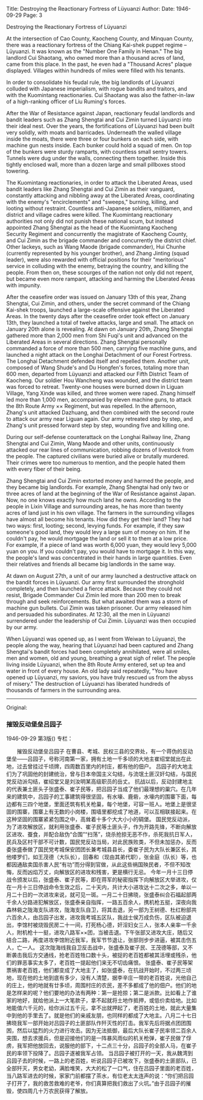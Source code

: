 Title: Destroying the Reactionary Fortress of Lüyuanzi
Author:
Date: 1946-09-29
Page: 3

Destroying the Reactionary Fortress of Lüyuanzi

At the intersection of Cao County, Kaocheng County, and Minquan County, there was a reactionary fortress of the Chiang Kai-shek puppet regime – Lüyuanzi. It was known as the "Number One Family in Henan." The big landlord Cui Shaotang, who owned more than a thousand acres of land, came from this place. In the past, he even had a "Thousand Acres" plaque displayed. Villages within hundreds of miles were filled with his tenants.

In order to consolidate his feudal rule, the big landlords of Lüyuanzi colluded with Japanese imperialism, with rogue bandits and traitors, and with the Kuomintang reactionaries. Cui Shaotang was also the father-in-law of a high-ranking officer of Liu Ruming's forces.

After the War of Resistance against Japan, reactionary feudal landlords and bandit leaders such as Zhang Shengtai and Cui Zimin turned Lüyuanzi into their ideal nest. Over the years, the fortifications of Lüyuanzi had been built very solidly, with moats and barricades. Underneath the walled village inside the moats, there were three or four bunkers on each side, with machine gun nests inside. Each bunker could hold a squad of men. On top of the bunkers were sturdy ramparts, with countless small sentry towers. Tunnels were dug under the walls, connecting them together. Inside this tightly enclosed wall, more than a dozen large and small pillboxes stood towering.

The Kuomintang reactionaries, in order to attack the Liberated Areas, used bandit leaders like Zhang Shengtai and Cui Zimin as their vanguard, constantly attacking and nibbling away at the Liberated Areas, coordinating with the enemy's "encirclements" and "sweeps," burning, killing, and looting without restraint. Countless anti-Japanese soldiers, militiamen, and district and village cadres were killed. The Kuomintang reactionary authorities not only did not punish these national scum, but instead appointed Zhang Shengtai as the head of the Kuomintang Kaocheng Security Regiment and concurrently the magistrate of Kaocheng County, and Cui Zimin as the brigade commander and concurrently the district chief. Other lackeys, such as Wang Maode (brigade commander), Hui Chunhe (currently represented by his younger brother), and Zhang Jinting (squad leader), were also rewarded with official positions for their "meritorious" service in colluding with the enemy, betraying the country, and killing the people. From then on, these scourges of the nation not only did not repent, but became even more rampant, attacking and harming the Liberated Areas with impunity.

After the ceasefire order was issued on January 13th of this year, Zhang Shengtai, Cui Zimin, and others, under the secret command of the Chiang Kai-shek troops, launched a large-scale offensive against the Liberated Areas. In the twenty days after the ceasefire order took effect on January 13th, they launched a total of twelve attacks, large and small. The attack on January 20th alone is revealing. At dawn on January 20th, Zhang Shengtai gathered more than 2,000 men from Shi Fuqi's unit and advanced on the Liberated Areas in several directions. Zhang Shengtai personally commanded a force of more than 500 men, carrying five machine guns, and launched a night attack on the Longhai Detachment of our Forest Fortress. The Longhai Detachment defended itself and repelled them. Another unit, composed of Wang Shude's and Du Hongfen's forces, totaling more than 600 men, departed from Lüyuanzi and attacked our Fifth District Team of Kaocheng. Our soldier Hou Wancheng was wounded, and the district team was forced to retreat. Twenty-one houses were burned down in Liguan Village, Yang Xinde was killed, and three women were raped. Zhang himself led more than 1,000 men, accompanied by eleven machine guns, to attack the 8th Route Army ×× Regiment, but was repelled. In the afternoon, Zhang's unit attacked Dazhuang, and then combined with the second route to attack our army near Liguan again. Our army retreated step by step, and Zhang's unit pressed forward step by step, wounding five and killing one.

During our self-defense counterattack on the Longhai Railway line, Zhang Shengtai and Cui Zimin, Wang Maode and other units, continuously attacked our rear lines of communication, robbing dozens of livestock from the people. The captured civilians were buried alive or brutally murdered. Their crimes were too numerous to mention, and the people hated them with every fiber of their being.

Zhang Shengtai and Cui Zimin extorted money and harmed the people, and they became big landlords. For example, Zhang Shengtai had only two or three acres of land at the beginning of the War of Resistance against Japan. Now, no one knows exactly how much land he owns. According to the people in Lixin Village and surrounding areas, he has more than twenty acres of land just in his own village. The farmers in the surrounding villages have almost all become his tenants. How did they get their land? They had two ways: first, looting; second, levying funds. For example, if they saw someone's good land, they would levy a large sum of money on him. If he couldn't pay, he would mortgage the land or sell it to them at a low price. For example, if a piece of land was worth 6,000 yuan, they would levy 5,000 yuan on you. If you couldn't pay, you would have to mortgage it. In this way, the people's land was concentrated in their hands in large quantities. Even their relatives and friends all became big landlords in the same way.

At dawn on August 27th, a unit of our army launched a destructive attack on the bandit forces in Lüyuanzi. Our army first surrounded the stronghold completely, and then launched a fierce attack. Because they could not resist, Brigade Commander Cui Zimin led more than 200 men to break through and seek reinforcements. But what awaited them was a storm of machine gun bullets. Cui Zimin was taken prisoner. Our army released him and persuaded his subordinates. At 12:30, all the men in Lüyuanzi surrendered under the leadership of Cui Zimin. Lüyuanzi was then occupied by our army.

When Lüyuanzi was opened up, as I went from Weiwan to Lüyuanzi, the people along the way, hearing that Lüyuanzi had been captured and Zhang Shengtai's bandit forces had been completely annihilated, were all smiles, men and women, old and young, breathing a great sigh of relief. The people living inside Lüyuanzi, when the 8th Route Army entered, set up tea and water in front of every house. An old lady said repeatedly, "You have opened up Lüyuanzi, my saviors, you have truly rescued us from the abyss of misery." The destruction of Lüyuanzi has liberated hundreds of thousands of farmers in the surrounding area.



<hr /> 

Original: 


### 摧毁反动堡垒吕园子

1946-09-29
第3版()
专栏：

　　摧毁反动堡垒吕园子
    在曹县、考城、民权三县的交界处，有一个蒋伪的反动堡垒——吕园子，号称河南第一家，拥有土地一千多顷的大地主崔绍堂就出在此地，过去曾挂过千顷牌，四周数百里内的村庄，都有他的佃户。
    吕园子的大地主们为了巩固他的封建统治，曾与日本帝国主义勾结，与流氓土匪汉奸勾结，与国民党反动派勾结，崔绍堂又是刘汝明某高级职员的岳丈。
    抗战以后，反动封建地主的代表兼土匪头子张盛泰、崔子民等，把吕园子当成了他们最理想的巢穴。在几年来的建筑中，吕园子的工事建筑得很坚固，有水壕、鹿砦，水壕内的围寨下面，每边都有三四个地堡，里面还筑有机关枪巢，每个地堡，可容一班人。地堡上是很坚固的围寨，围寨上有无数的小岗楼，围墙里都挖成了地道，可以互相联接起来。在这种坚固的围寨紧紧包围之中，高耸着十多个大大小小的碉堡。
    国民党反动派，为了进攻解放区，就利用张盛泰、崔子民等土匪头子，作为开路先锋，不断向解放区进攻、蚕食，并配合敌伪“合围”“扫荡”，烧杀抢掠无恶不作，杀死我抗日军人，民兵及区村干部不可计数，国民党反动当局，对此民族败类，不但未加惩办，反而委张盛泰做了国民党考城保安团团长兼考城县县长，委崔子民为大队长兼区长，其他喽罗们，如王茂德（大队长），回春和（现由其弟代职），张金庭（队长）等，也都因通敌卖国杀害人民“有功”而分得到官做，从此这些祸国殃民者，不但不知改悔，反而凶焰万丈，向解放区的进攻和残害，更是横行无忌。
    今年一月十三日停战令颁发以后，张盛泰、崔子民等，即在蒋军的秘密指挥下向解放区大举进攻，仅在一月十三日停战命令生效之后，二十天内，共计大小进攻达十二次之多，单以一月二十日的一次进攻来说，就可见一斑。一月二十日拂晓，张盛泰纠合石福起部两千余人分路进犯解放区，张盛泰亲自指挥，一路五百余人，携机枪五挺，深夜向我森林砦之陇海支队进攻，陇海支队自卫，将其击退，另一部为王树德、杜红粉部共六百余人，由吕园子出发，进攻我考城五区队，我战士侯万成负伤，区队被迫退出，李馆村被烧毁民房二十一间，打死杨心德，奸淫妇女三人，张本人亲率一千余人，附机枪十一挺，进攻八路军××团，当被击退。下午张部又进攻大庄，随后又结合二路，再度进攻李馆附近我军，我军节节退让，张部则步步进逼，被其击伤五人，亡一人。
    这次陇海线我自卫反击战中，张盛泰及崔子民、王茂德等部，又不断袭击我后方交通线，抢老百姓牲口数十头，被捉的老百姓都被其活埋或残杀，他们的罪恶事实太多了，老百姓一提起他们来无不切齿痛恨。
    张盛泰、崔子民等架票祸害老百姓，他们都变成了大地主了，如张盛泰，在抗战开始时，不过两三顷地，现在他的土地到底有多少，没有人清楚，据李辛庄一带的老百姓说，光他自己的庄上，他的地就有廿多顷，周围村庄的农民，差不多都成了他的佃户。他们的地是怎样来的呢？他们要地的办法有两种：第一是抢掠；第二是派款。比如看上了谁家的地好，就给他派上一大笔款子，拿不起就将土地作抵押，或低价卖给地。比如地能值六千元的，给你派过五千元，拿不出就押起了，老百姓的土地，就此大量集中到他的手里去了。就是他们的亲戚友朋，也同样的都成了大地主。八月二十七日拂晓我军一部开始对吕园子的土匪部队作歼灭性的打击。我军先后将据点团团围困，然后以猛烈的火力进行攻击。因为无法抵御，最后大队长崔子民率领二百余人突围，想去求援兵，但是迎接他们的是一阵暴风雨似的机关枪弹，崔子民做了俘虏，我军把他放回去，说服他的部下，十二点三十分，吕园子的全部人马，在崔子民的率领下投降了。吕园子遂被我军占领。
    当吕园子被打开的一天，我从魏湾到吕园子去的时候，一路上的老百姓，听说吕园子已被攻下，张盛泰的土匪部队，已全部歼灭，男女老幼，满脸堆笑，大大的松了一口气，住在吕园子里面的老百姓，当八路军进去的时候，家家门前都摆了茶水，有位老太太连声的说：“你们把吕园子打开了，我的救苦救难的老爷，你们真算把我们救出了火坑。”由于吕园子的摧毁，使四周几十万农民获得了解放。
